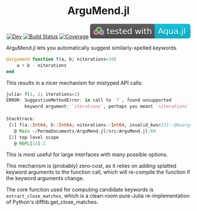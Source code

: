 <div align="center">

# ArguMend.jl

[![Dev](https://img.shields.io/badge/docs-dev-blue.svg)](https://astroautomata.com/ArguMend.jl/dev/)
[![Build Status](https://github.com/MilesCranmer/ArguMend.jl/actions/workflows/CI.yml/badge.svg?branch=master)](https://github.com/MilesCranmer/ArguMend.jl/actions/workflows/CI.yml?query=branch%3Amaster)
[![Coverage](https://coveralls.io/repos/github/MilesCranmer/ArguMend.jl/badge.svg?branch=master)](https://coveralls.io/github/MilesCranmer/ArguMend.jl?branch=master)
[![Aqua QA](https://raw.githubusercontent.com/JuliaTesting/Aqua.jl/master/badge.svg)](https://github.com/JuliaTesting/Aqua.jl)

</div>
  
ArguMend.jl lets you automatically suggest similarly-spelled keywords.

```julia
@argumend function f(a, b; niterations=10)
    a + b - niterations
end
```

This results in a nicer mechanism for mistyped API calls:

```julia
julia> f(1, 2; iterations=1)
ERROR: SuggestiveMethodError: in call to `f`, found unsupported
       keyword argument: `iterations`, perhaps you meant `niterations`

Stacktrace:
 [1] f(a::Int64, b::Int64; niterations::Int64, invalid_kws#231::@Kwargs{iterations::Int64})
   @ Main ~/PermaDocuments/ArguMend.jl/src/ArguMend.jl:69
 [2] top-level scope
   @ REPL[14]:1
```

This is most useful for large interfaces with many possible options.

This mechanism is (probably) zero-cost, as it relies on adding splatted
keyword arguments to the function call, which will re-compile the function
if the keyword arguments change.

The core function used for computing candidate keywords is `extract_close_matches`,
which is a clean-room pure-Julia re-implementation of Python's
difflib.get_close_matches.
